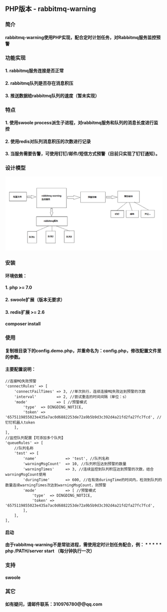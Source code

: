 ## PHP版本 - rabbitmq-warning

### 简介
#### rabbitmq-warning使用PHP实现，配合定时计划任务，对Rabbitmq服务监控预警

### 功能实现
#### 1. rabbitmq服务连接是否正常
#### 2. rabbitmq队列是否存在消息积压
#### 3. 推送数据给rabbitmq队列的速度（暂未实现）

### 特点
#### 1. 使用swoole process派生子进程，对rabbitmq服务和队列的消息长度进行监控
#### 2. 使用redis对队列消息积压的次数进行记录
#### 3. 当服务需要告警，可使用钉钉/邮件/短信方式预警（目前只实现了钉钉通知）。

### 设计模型
![设计模型](docs/design.png)

### 安装
#### 环境依赖：
#### 1. php >= 7.0
#### 2. swoole扩展（版本无要求）
#### 3. redis扩展 >= 2.6
#### composer install

### 使用
#### 复制根目录下的config.demo.php，并重命名为：config.php，修改配置文件里的参数。
#### 主要配置说明：
```
//连接MQ失败预警
'connectRules' => [
    'connectFailTimes' => 3, //单次执行，连续连接MQ失败达到预警的次数
    'interval'         => 2, //尝试重连的时间间隔（单位：s）
    'mode'             => [ //预警模式
        'type'  => DINGDING_NOTICE,
        'token' => '6575119855023e435a7ac0d6882253de72a9b5b9d3c392d4a21fd2fa27fc7fcd', //钉钉机器人token
    ],
],
//监控队列配置【可添加多个队列】
'queueRules' => [
    //队列名称
    'test' => [
        'name'             => 'test', //队列名称
        'warningMsgCount'  => 10, //队列积压达到预警的数量
        'warningTimes'     => 3, //连续监控到队列积压达到预警的次数，结合warningMsgCount使用
        'duringTime'       => 600, //在有效duringTime的时间内，检测到队列的数量连续warningTimes次达到warningMsgCount，则预警
        'mode'             => [ //预警模式
            'type'  => DINGDING_NOTICE,
            'token' => '6575119855023e435a7ac0d6882253de72a9b5b9d3c392d4a21fd2fa27fc7fcd',
        ],
    ],
],

```
#### 启动
#### 由于rabbitmq-warning不是常驻进程，需使用定时计划任务配合，例： * * * * * php /PATH/server start （每分钟执行一次）


### 支持
#### swoole

### 其它
#### 如有疑问，请邮件联系：310976780@@qq.com
